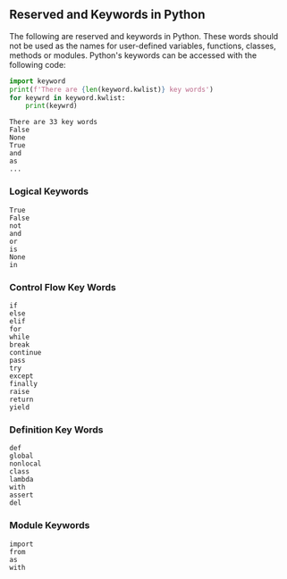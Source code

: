
## Reserved and Keywords in Python
The following are reserved and keywords in Python. These words should not be used as the names for user-defined variables, functions, classes, methods or modules. Python's keywords can be accessed with the following code:
```python
import keyword
print(f'There are {len(keyword.kwlist)} key words')
for keywrd in keyword.kwlist:
    print(keywrd)
```

```text
There are 33 key words
False
None
True
and
as
...

```
### Logical Keywords
```text
True
False
not
and
or
is
None
in
```
### Control Flow Key Words
```text
if
else
elif
for
while
break
continue
pass
try
except
finally
raise
return
yield
```
### Definition Key Words
```text
def
global
nonlocal
class
lambda
with
assert
del
```
### Module Keywords
```text
import
from
as
with
```
 

